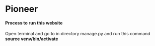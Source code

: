 # Pioneer
<h4> Process to run this website</h4>
<p> Open terminal and go to in directory manage.py and run this command <br> <b>source venv/bin/activate<b><p>
